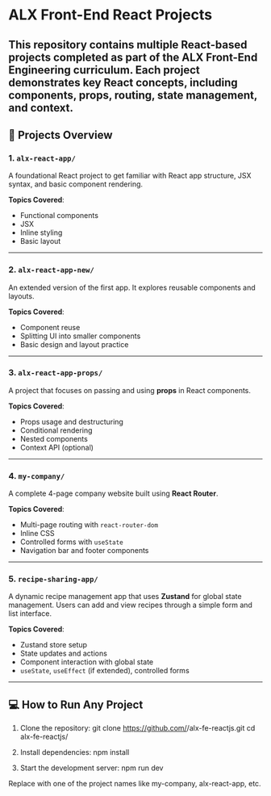 
# ALX Front-End React Projects

This repository contains multiple React-based projects completed as part of the **ALX Front-End Engineering curriculum**. Each project demonstrates key React concepts, including components, props, routing, state management, and context.
---

## 🧩 Projects Overview

### 1. `alx-react-app/`
A foundational React project to get familiar with React app structure, JSX syntax, and basic component rendering.

**Topics Covered**:
- Functional components
- JSX
- Inline styling
- Basic layout

---

### 2. `alx-react-app-new/`
An extended version of the first app. It explores reusable components and layouts.

**Topics Covered**:
- Component reuse
- Splitting UI into smaller components
- Basic design and layout practice

---

### 3. `alx-react-app-props/`
A project that focuses on passing and using **props** in React components.

**Topics Covered**:
- Props usage and destructuring
- Conditional rendering
- Nested components
- Context API (optional)

---

### 4. `my-company/`
A complete 4-page company website built using **React Router**.

**Topics Covered**:
- Multi-page routing with `react-router-dom`
- Inline CSS
- Controlled forms with `useState`
- Navigation bar and footer components

---
### 5. `recipe-sharing-app/`
A dynamic recipe management app that uses **Zustand** for global state management. Users can add and view recipes through a simple form and list interface.

**Topics Covered**:
- Zustand store setup
- State updates and actions
- Component interaction with global state
- `useState`, `useEffect` (if extended), controlled forms

---


## 💻 How to Run Any Project

1. Clone the repository:
       git clone https://github.com/<your-username>/alx-fe-reactjs.git
       cd alx-fe-reactjs/<project-folder>
2. Install dependencies:
      npm install
   
4. Start the development server:
      npm run dev
   
Replace <project-folder> with one of the project names like my-company, alx-react-app, etc.
